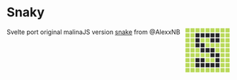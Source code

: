 # Snaky

<img align="right" width="100" src="Snaky.png">

Svelte port original malinaJS version [snake](https://malinajs.github.io/repl/#/share/j1wfD6xsy_a) from @AlexxNB